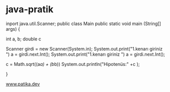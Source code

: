 # java-pratik
inport java.util.Scanner;
public class Main
public static void main (String[] args) {

int a, b; 
double c

Scanner girdi = new Scanner(System.in);
System.out.print("1.kenarı giriniz ")
a = girdi.next.Int();
System.out.print("1.kenarı giriniz ")
a = girdi.next.Int();

c = Math.sqrt((a*a) + (b*b))
System.out.println("Hipotenüs:"  +c );





}


www.patika.dev
